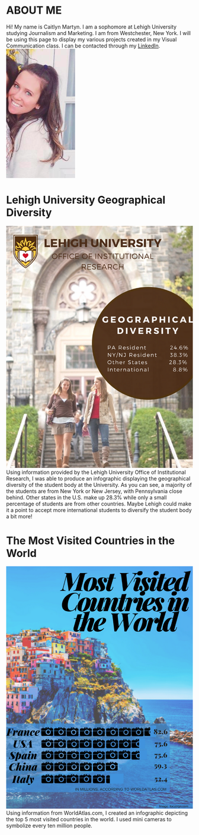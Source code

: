 # ABOUT ME
Hi! My name is Caitlyn Martyn. I am a sophomore at Lehigh University studying Journalism and Marketing. I am from Westchester, New York. I will be using this page to display my various projects created in my Visual Communication class. 
I can be contacted through my [LinkedIn](https://www.linkedin.com/in/caitlynmartyn/).
![Me](https://github.com/cem220/cem220.github.io/blob/master/Screen%20Shot%202018-03-26%20at%204.31.40%20PM.png?raw=true)
# Lehigh University Geographical Diversity
![Geographical](https://github.com/cem220/cem220.github.io/blob/master/Geographical.png?raw=true)
Using information provided by the Lehigh University Office of Institutional Research, I was able to produce an infographic displaying the geographical diversity of the student body at the University. As you can see, a majority  of the students are from New York or New Jersey, with Pennsylvania close behind. Other states in the U.S. make up 28.3% while only a small percentage of students are from other countries. Maybe Lehigh could make it a point to accept more international students to diversify the student body a bit more!
# The Most Visited Countries in the World
![Most Visited](https://github.com/cem220/cem220.github.io/blob/master/MostVisited.png?raw=true)
Using information from WorldAtlas.com, I created an infographic depicting the top 5 most visited countries in the world. I used mini cameras to symbolize every ten million people. 
